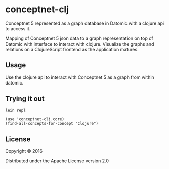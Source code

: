 # conceptnet-clj

Conceptnet 5 represented as a graph database in Datomic with a clojure api to access it.

Mapping of Conceptnet 5 json data to a graph representation on top of Datomic with interface to interact with clojure.
Visualize the graphs and relations on a ClojureScript frontend as the application matures.

## Usage

Use the clojure api to interact with Conceptnet 5 as a graph from within datomic.

## Trying it out

```
lein repl
```
```
(use 'conceptnet-clj.core)
(find-all-concepts-for-concept "Clojure")
```
## License

Copyright © 2016

Distributed under the Apache License version 2.0